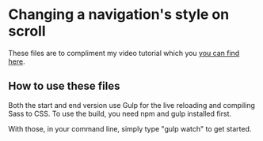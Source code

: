 # Changing a navigation's style on scroll

These files are to compliment my video tutorial which you [you can find here](https://youtu.be/RxnV9Xcw914).

## How to use these files
Both the start and end version use Gulp for the live reloading and compiling Sass to CSS. To use the build, you need npm and gulp installed first.

With those, in your command line, simply type "gulp watch" to get started.
